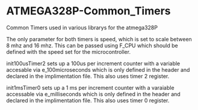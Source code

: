 # ATMEGA328P-Common_Timers
Common Timers used in various librarys for the atmega328P

The only parameter for both timers is speed, which is set to scale between 8 mhz and 16 mhz. This can be passed using F_CPU which should be defined with the speed set for the microcontroller. 

init100usTimer2 sets up a 100us per increment counter with a variable accesable via e_100microseconds which is only defined in the header and declared in the implimentation file. This also uses timer 2 register. 

init1msTimer0 sets up a 1 ms per increment counter with a varaiable accessable via e_milliseconds which is only defined in the header and declared in the implimentation file. This also uses timer 0 register.

